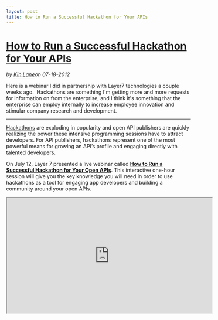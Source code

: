 ---layout: posttitle: How to Run a Successful Hackathon for Your APIs---<h1 class="title"><a href="#" rel="bookmark" title="How to Run a Successful Hackathon for Your APIs">How to Run a Successful Hackathon for Your APIs</a></h1><i><span class="small">by</span> <a href="https://plus.google.com/106460238807821851374" rel="author">Kin Lane</a><span class="small">on</span> <span class="post-date">07-18-2012</span></i><p></p><p>Here is a webinar I did in partnership with Layer7 technologies a couple weeks ago. &nbsp;Hackathons are something I'm getting more and more requests for information on from the enterprise, and I think it's something that the enterprise can employ internally to increase employee innovation and stimular company research and development.</p>
<p>
<hr />
</p>
<p><a href="http://en.wikipedia.org/wiki/Hackathon" target="_blank">Hackathons</a>&nbsp;are exploding in popularity and open API publishers are quickly realizing the power these intensive programming sessions have to attract developers. For API publishers, hackathons represent one of the most powerful means for growing an API&rsquo;s profile and engaging directly with talented developers.</p>
<p>On July 12, Layer 7 presented a live webinar called&nbsp;<a href="http://www.layer7tech.com/trial/webinar_register.php?leadid=L7KinL" target="_blank"><strong>How to Run a Successful Hackathon for Your Open APIs</strong></a>. This interactive one-hour session will give you the key knowledge you will need in order to use hackathons as a tool for engaging app developers and building a community around your open APIs.</p>
<p><iframe src="http://www.youtube.com/embed/L_9GTIGdl0c" width="560" height="315"></iframe></p>